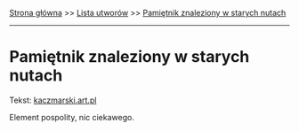 [Strona główna](../index.md) >> [Lista utworów](../list.md) >> [Pamiętnik znaleziony w starych nutach](398.md)

---

# Pamiętnik znaleziony w starych nutach

Tekst: [kaczmarski.art.pl](https://www.kaczmarski.art.pl/tworczosc/wiersze/pamietnik-znaleziony-w-starych-nutach/)

Element pospolity, nic ciekawego.